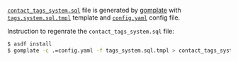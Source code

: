 [`contact_tags_system.sql`](./contact_tags_system.sql) file is generated by [gomplate](https://gomplate.ca/) with [`tags.system.sql.tmpl`](tags.system.sql.tmpl) template and [`config.yaml`](config.yaml) config file.

Instruction to regenrate the `contact_tags_system.sql` file:

```sh
$ asdf install
$ gomplate -c .=config.yaml -f tags_system.sql.tmpl > contact_tags_system.sql
```
